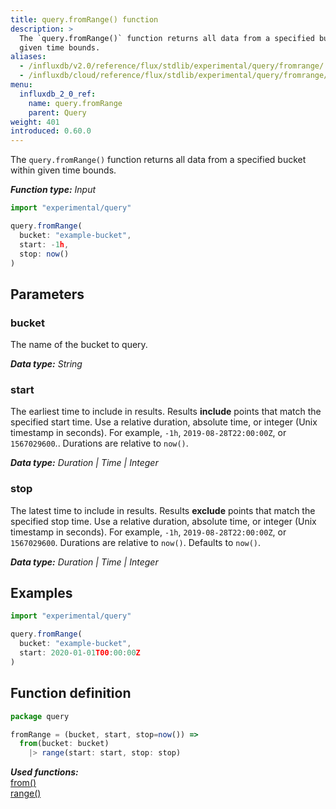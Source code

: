 ```yaml
---
title: query.fromRange() function
description: >
  The `query.fromRange()` function returns all data from a specified bucket within
  given time bounds.
aliases:
  - /influxdb/v2.0/reference/flux/stdlib/experimental/query/fromrange/
  - /influxdb/cloud/reference/flux/stdlib/experimental/query/fromrange/
menu:
  influxdb_2_0_ref:
    name: query.fromRange
    parent: Query
weight: 401
introduced: 0.60.0
---
```


The `query.fromRange()` function returns all data from a specified bucket within
given time bounds.

_**Function type:** Input_

```js
import "experimental/query"

query.fromRange(
  bucket: "example-bucket",
  start: -1h,
  stop: now()
)
```

## Parameters

### bucket
The name of the bucket to query.

_**Data type:** String_

### start
The earliest time to include in results.
Results **include** points that match the specified start time.
Use a relative duration, absolute time, or integer (Unix timestamp in seconds).
For example, `-1h`, `2019-08-28T22:00:00Z`, or `1567029600`..
Durations are relative to `now()`.

_**Data type:** Duration | Time | Integer_

### stop
The latest time to include in results.
Results **exclude** points that match the specified stop time.
Use a relative duration, absolute time, or integer (Unix timestamp in seconds).
For example, `-1h`, `2019-08-28T22:00:00Z`, or `1567029600`.
Durations are relative to `now()`.
Defaults to `now()`.

_**Data type:** Duration | Time | Integer_

## Examples

```js
import "experimental/query"

query.fromRange(
  bucket: "example-bucket",
  start: 2020-01-01T00:00:00Z
)
```

## Function definition
```js
package query

fromRange = (bucket, start, stop=now()) =>
  from(bucket: bucket)
    |> range(start: start, stop: stop)
```

_**Used functions:**_  
[from()](/influxdb/v2.0/reference/flux/stdlib/built-in/inputs/from/)  
[range()](/influxdb/v2.0/reference/flux/stdlib/built-in/transformations/range/)  
